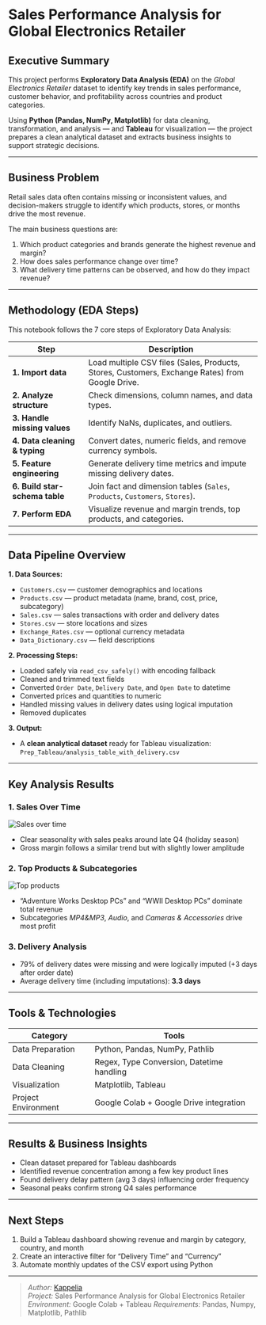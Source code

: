# Sales Performance Analysis for Global Electronics Retailer

## Executive Summary
This project performs **Exploratory Data Analysis (EDA)** on the *Global Electronics Retailer* dataset to identify key trends in sales performance, customer behavior, and profitability across countries and product categories.  

Using **Python (Pandas, NumPy, Matplotlib)** for data cleaning, transformation, and analysis — and **Tableau** for visualization — the project prepares a clean analytical dataset and extracts business insights to support strategic decisions.

---

## Business Problem
Retail sales data often contains missing or inconsistent values, and decision-makers struggle to identify which products, stores, or months drive the most revenue.  

The main business questions are:
1. Which product categories and brands generate the highest revenue and margin?
2. How does sales performance change over time?
3. What delivery time patterns can be observed, and how do they impact revenue?

---

## Methodology (EDA Steps)
This notebook follows the 7 core steps of Exploratory Data Analysis:

| Step | Description |
|------|--------------|
| **1. Import data** | Load multiple CSV files (Sales, Products, Stores, Customers, Exchange Rates) from Google Drive. |
| **2. Analyze structure** | Check dimensions, column names, and data types. |
| **3. Handle missing values** | Identify NaNs, duplicates, and outliers. |
| **4. Data cleaning & typing** | Convert dates, numeric fields, and remove currency symbols. |
| **5. Feature engineering** | Generate delivery time metrics and impute missing delivery dates. |
| **6. Build star-schema table** | Join fact and dimension tables (`Sales`, `Products`, `Customers`, `Stores`). |
| **7. Perform EDA** | Visualize revenue and margin trends, top products, and categories. |

---

## Data Pipeline Overview
**1. Data Sources:**
- `Customers.csv` — customer demographics and locations  
- `Products.csv` — product metadata (name, brand, cost, price, subcategory)  
- `Sales.csv` — sales transactions with order and delivery dates  
- `Stores.csv` — store locations and sizes  
- `Exchange_Rates.csv` — optional currency metadata  
- `Data_Dictionary.csv` — field descriptions  

**2. Processing Steps:**
- Loaded safely via `read_csv_safely()` with encoding fallback  
- Cleaned and trimmed text fields  
- Converted `Order Date`, `Delivery Date`, and `Open Date` to datetime  
- Converted prices and quantities to numeric  
- Handled missing values in delivery dates using logical imputation  
- Removed duplicates  

**3. Output:**
- A **clean analytical dataset** ready for Tableau visualization:  
  `Prep_Tableau/analysis_table_with_delivery.csv`

---

## Key Analysis Results
### 1. Sales Over Time
![Sales over time](images/sales_over_time.png)

- Clear seasonality with sales peaks around late Q4 (holiday season)
- Gross margin follows a similar trend but with slightly lower amplitude

### 2. Top Products & Subcategories
![Top products](images/top_products.png)

- “Adventure Works Desktop PCs” and “WWII Desktop PCs” dominate total revenue  
- Subcategories *MP4&MP3*, *Audio*, and *Cameras & Accessories* drive most profit

### 3. Delivery Analysis
- 79% of delivery dates were missing and were logically imputed (+3 days after order date)
- Average delivery time (including imputations): **3.3 days**

---

## Tools & Technologies
| Category | Tools |
|-----------|-------|
| Data Preparation | Python, Pandas, NumPy, Pathlib |
| Data Cleaning | Regex, Type Conversion, Datetime handling |
| Visualization | Matplotlib, Tableau |
| Project Environment | Google Colab + Google Drive integration |

---

## Results & Business Insights
- Clean dataset prepared for Tableau dashboards  
- Identified revenue concentration among a few key product lines  
- Found delivery delay pattern (avg 3 days) influencing order frequency  
- Seasonal peaks confirm strong Q4 sales performance  

---

## Next Steps
1. Build a Tableau dashboard showing revenue and margin by category, country, and month  
2. Create an interactive filter for “Delivery Time” and “Currency”  
3. Automate monthly updates of the CSV export using Python  

---

> *Author:* [Kappelia](https://github.com/Kappelia)  
> *Project:* Sales Performance Analysis for Global Electronics Retailer  
> *Environment:* Google Colab + Tableau
> *Requirements:* Pandas, Numpy, Matplotlib, Pathlib

